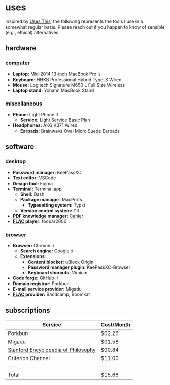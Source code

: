 # uses

Inspired by [Uses This](https://usesthis.com), the following represents the tools I use in a somewhat regular basis. Please reach out if you happen to know of sensible (e.g., ethical) alternatives.

## hardware
### computer
- **Laptop:** Mid-2014 13-inch MacBook Pro :\
- **Keyboard:** HHKB Professional Hybrid Type-S Wired
- **Mouse:** Logitech Signature M650 L Full Size Wireless
- **Laptop stand:** Yohann MacBook Stand

### miscellaneous
- **Phone:** Light Phone II
  - **Service:** Light Service Basic Plan
- **Headphones:** AKG K371 Wired
  - **Earpads:** Brainwavz Oval Micro Suede Earpads

## software
### desktop
- **Password manager:** KeePassXC
- **Text editor:** VSCode
- **Design tool:** Figma
- **Terminal:** Terminal.app
  - **Shell:** Bash
  - **Package manager:** MacPorts
    - **Typesetting system:** Typst
  - **Version control system:** Git
- **<abbr title="Portable Document Format">PDF</abbr> knowledge manager:** [Cahier](https://getcahier.com/)
- **<abbr title="Free Lossless Audio Codec">FLAC</abbr> player:** foobar2000

### browser
- **Browser:** Chrome :/
  - **Search engine:** Google :\
  - **Extensions:**
    - **Content blocker:** uBlock Origin
    - **Password manager plugin:** KeePassXC-Browser
    - **Keyboard shorcuts:** Vimium
- **Code forge:** GitHub :/
- **Domain registrar:** Porkbun
- **E-mail service provider:** Migadu
- **<abbr title="Free Lossless Audio Codec">FLAC</abbr> provider:** Bandcamp, Boomkat

## subscriptions
|Service|Cost/Month|
|---|---|
|Porkbun|$02.26|
|Migadu|$01.58|
|[Stanford Encyclopedia of Philosophy](https://leibniz.stanford.edu/friends/)|$00.84|
|Criterion Channel|$11.00|
|---|---|
|Total|$15.68|